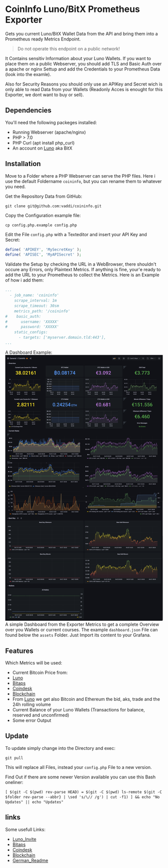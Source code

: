 # CoinInfo Luno/BitX Prometheus Exporter #

Gets you current Luno/BitX Wallet Data from the API and bring them into a Prometheus ready Metrics Endpoint.

> Do not operate this endpoint on a public network!

It Contains sensitiv Information about your Luno Wallets. If you want to place them on a public Webserver, you should add TLS and Basic Auth over a apache or nginx Settup and add the Credentials to your Prometheus Data (look into the examle).

Also for Security Reasons you should only use an APIKey and Secret wich is only able to read Data from your Wallets (Readonly Acces is enought for this Exporter, we dont want to buy or sell).


## Dependencies ##

You'll need the following packeges installed:

* Running Webserver (apache/nginx)
* PHP > 7.0
* PHP Curl (apt install php_curl)
* An account on [Luno][] aka BitX


## Installation ##

Move to a Folder where a PHP Webserver can serve the PHP files. Here i use the default Foldername `coininfo`, but you can rename them to whatever you need.

Get the Repository Data from GitHub:

    git clone git@github.com:vaddi/coininfo.git

Copy the Configuration example file:

    cp config.php.example config.php

Edit the File `config.php` with a Texteditor and insert your API Key and Secret:

```PHP
define( 'APIKEY', 'MySecretKey' );
define( 'APISEC', 'MyAPISecret' );
```

Validate the Setup by checking the URL in a WebBrowser, there shouldn't occure any Errors, only Plaintext Metrics. If anything is fine, your'e ready to add the URL to your Prometheus to collect the Metrics. Here is an Example of how i add them:

```yaml
...
  - job_name: 'coininfo'
    scrape_interval: 1m
    scrape_timeout: 30sm
    metrics_path: '/coininfo'
#    basic_auth:
#      username: 'XXXXX'
#      password: 'XXXXX'
    static_configs:
      - targets: ['myserver.domain.tld:443'],
...
```

A Dashboard Example:  
![dashboard_example](https://github.com/vaddi/coininfo/blob/main/assets/images/dashboard_example.png "Dashboard Example")  
A simple Dashboard from the Exporter Metrics to get a complete Overview over you Wallets or current courses. The example `dashboard.json` File can found below the `assets` Folder. Just Import its content to your Grafana.


## Features ##

Which Metrics will be used:

- Current Bitcoin Price from:
 - [Luno][]
 - [Bitaps][]
 - [Coindesk][]
 - [Blockchain][]
- From [Luno][] we get also Bitcoin and Ethereum the bid, aks, trade and the 24h rolling volume
- Current Balance of your Luno Wallets (Transactions for balance, reserved and unconfirmed)
- Some error Output


## Update ##

To update simply change into the Directory and exec:

    git pull

This will replace all Files, instead your `config.php` File to a new version.

Find Out if there are some newer Version available you can use this Bash oneliner:

    [ $(git -C $(pwd) rev-parse HEAD) = $(git -C $(pwd) ls-remote $(git -C $folder rev-parse --abbr} | \sed 's/\// /g') | cut -f1) ] && echo "No Updates" || echo "Updates"


## links ##

Some usefull Links:

- [Luno_Invite][]
- [Bitaps][]
- [Coindesk][]
- [Blockchain][]
- [German_Readme][]


[Luno]: https://www.luno.com/
[Luno_Invite]: https://www.luno.com/invite/RQ7AC5
[Bitaps]: https://bitaps.com/
[Coindesk]: https://coindesk.com/
[Blockchain]: https://blockchain.info/
[German_Readme]: https://github.com/vaddi/coininfo/blob/main/assets/README_DE.md
